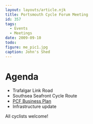 ```yaml
---
layout: layouts/article.njk
title: Portsmouth Cycle Forum Meeting
id: 357
tags:
  - Events
  - Meetings
date: 2009-09-10
todo:
figure: me_pic1.jpg
caption: John's Shed
---
```


# Agenda

*   Trafalgar Link Road
*   Southsea Seafront Cycle Route
*   [PCF Business Plan](/assets/docs/app1_Business_plan_PCF_10_September_09.pdf)
*   Infrastructure update

All cyclists welcome!
